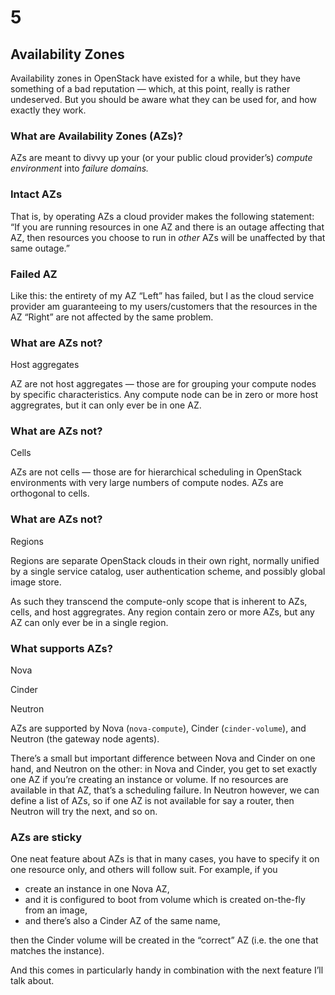 # 5

## Availability Zones

<!-- Note --> 
Availability zones in OpenStack have existed for a while, but
they have something of a bad reputation — which, at this point, really
is rather undeserved. But you should be aware what they can be used
for, and how exactly they work.


### What are Availability Zones (AZs)?

<!-- Note -->
AZs are meant to divvy up your (or your public cloud provider’s)
_compute environment_ into _failure domains._


<!-- .slide: data-background-image="images/azs.svg" data-background-size="contain" -->
### Intact AZs <!-- .element class="hidden" -->

<!-- Note -->
That is, by operating AZs a cloud provider makes the following
statement: “If you are running resources in one AZ and there is an
outage affecting that AZ, then resources you choose to run in _other_
AZs will be unaffected by that same outage.”


<!-- .slide: data-background-image="images/azs-failed.svg" data-background-size="contain" -->
### Failed AZ <!-- .element class="hidden" -->

<!-- Note -->
Like this: the entirety of my AZ “Left” has failed, but I as the cloud
service provider am guaranteeing to my users/customers that the
resources in the AZ “Right” are not affected by the same problem.


### What are AZs not?
Host aggregates

<!-- Note -->
AZ are not host aggregates — those are for grouping your compute nodes
by specific characteristics. Any compute node can be in zero or more
host aggregrates, but it can only ever be in one AZ.


### What are AZs not?
Cells

<!-- Note -->
AZs are not cells — those are for hierarchical scheduling in OpenStack
environments with very large numbers of compute nodes. AZs are
orthogonal to cells. 


### What are AZs not?
Regions

<!-- Note -->
Regions are separate OpenStack clouds in their own right, normally
unified by a single service catalog, user authentication scheme, and
possibly global image store. 

As such they transcend the compute-only scope that is inherent to AZs,
cells, and host aggregrates. Any region contain zero or more AZs, but
any AZ can only ever be in a single region.


### What supports AZs?
Nova

Cinder

Neutron

<!-- Note -->
AZs are supported by Nova (`nova-compute`), Cinder (`cinder-volume`),
and Neutron (the gateway node agents).

There’s a small but important difference between Nova and Cinder on
one hand, and Neutron on the other: in Nova and Cinder, you get to set
exactly one AZ if you’re creating an instance or volume. If no
resources are available in that AZ, that’s a scheduling failure. In
Neutron however, we can define a list of AZs, so if one AZ is not
available for say a router, then Neutron will try the next, and so on.


### AZs are sticky

<!-- Note -->
One neat feature about AZs is that in many cases, you have to specify
it on one resource only, and others will follow suit. For example, if
you

* create an instance in one Nova AZ,
* and it is configured to boot from volume which is created on-the-fly
  from an image,
* and there’s also a Cinder AZ of the same name,

then the Cinder volume will be created in the “correct” AZ (i.e. the
one that matches the instance).

And this comes in particularly handy in combination with the next
feature I’ll talk about.
